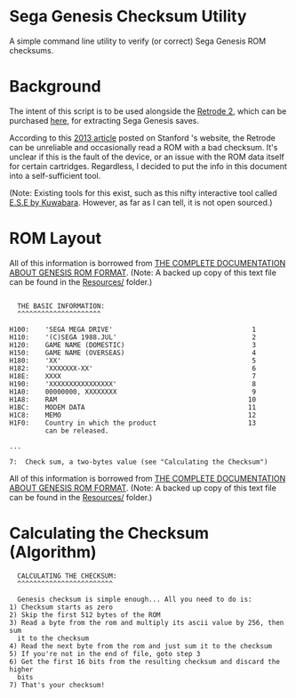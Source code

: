 # Sega Genesis Checksum Utility
A simple command line utility to verify (or correct) Sega Genesis ROM checksums.

# Background

The intent of this script is to be used alongside the [Retrode 2](http://www.retrode.org/), which can be purchased [here](https://www.dragonbox.de/en/71-retrode-2-cart-reader-4260416650091.html?search_query=retrode&results=7), for extracting Sega Genesis saves.

According to this [2013 article](https://web.stanford.edu/group/htgg/cgi-bin/drupal/?q=node/1179) posted on Stanford 's website, the Retrode can be unreliable and occasionally read a ROM with a bad checksum. It's unclear if this is the fault of the device, or an issue with the ROM data itself for certain cartridges. Regardless, I decided to put the info in this document into a self-sufficient tool.

(Note: Existing tools for this exist, such as this nifty interactive tool called [E.S.E by Kuwabara](https://www.romhacking.net/utilities/342/). However, as far as I can tell, it is not open sourced.)

# ROM Layout

All of this information is borrowed from [THE COMPLETE DOCUMENTATION ABOUT GENESIS ROM FORMAT](http://www.emulatronia.com/doctec/consolas/megadrive/genesis_rom.txt). (Note: A backed up copy of this text file can be found in the [Resources/](https://github.com/mrhappyasthma/Sega-Genesis-Checksum-Utility/tree/master/Resources) folder.)

```

  THE BASIC INFORMATION:
  ^^^^^^^^^^^^^^^^^^^^^

H100:    'SEGA MEGA DRIVE'                                   1
H110:    '(C)SEGA 1988.JUL'                                  2
H120:    GAME NAME (DOMESTIC)                                3
H150:    GAME NAME (OVERSEAS)                                4
H180:    'XX'                                                5
H182:    'XXXXXXX-XX'                                        6
H18E:    XXXX                                                7
H190:    'XXXXXXXXXXXXXXXX'                                  8
H1A0:    00000000, XXXXXXXX                                  9
H1A8:    RAM                                                10
H1BC:    MODEM DATA                                         11
H1C8:    MEMO                                               12
H1F0:    Country in which the product                       13
         can be released.
         
...

7:  Check sum, a two-bytes value (see "Calculating the Checksum")
```

All of this information is borrowed from [THE COMPLETE DOCUMENTATION ABOUT GENESIS ROM FORMAT](http://www.emulatronia.com/doctec/consolas/megadrive/genesis_rom.txt). (Note: A backed up copy of this text file can be found in the [Resources/](https://github.com/mrhappyasthma/Sega-Genesis-Checksum-Utility/tree/master/Resources) folder.)


# Calculating the Checksum (Algorithm)

```
  CALCULATING THE CHECKSUM:
  ^^^^^^^^^^^^^^^^^^^^^^^^

  Genesis checksum is simple enough... All you need to do is:
1) Checksum starts as zero
2) Skip the first 512 bytes of the ROM
3) Read a byte from the rom and multiply its ascii value by 256, then sum
  it to the checksum
4) Read the next byte from the rom and just sum it to the checksum
5) If you're not in the end of file, goto step 3
6) Get the first 16 bits from the resulting checksum and discard the higher
  bits
7) That's your checksum!
```
